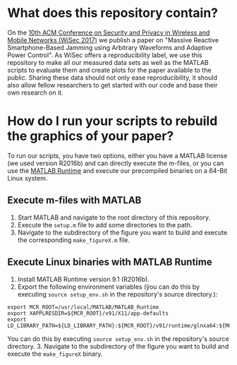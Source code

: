# What does this repository contain?

On the [10th ACM Conference on Security and Privacy in Wireless and Mobile 
Networks (WiSec 2017)](http://wisec2017.ccs.neu.edu/) we publish a paper on 
"Massive Reactive Smartphone-Based Jamming using Arbitrary Waveforms and 
Adaptive Power Control". As WiSec offers a reproducibility label, we use this 
repository to make all our measured data sets as well as the MATLAB scripts 
to evaluate them and create plots for the paper available to the public. 
Sharing these data should not only ease reproducibility, it should also 
allow fellow researchers to get started with our code and base their own 
research on it.

# How do I run your scripts to rebuild the graphics of your paper?

To run our scripts, you have two options, either you have a MATLAB license
(we used version R2016b) and can directly execute the m-files, or you can use
the [MATLAB Runtime](https://mathworks.com/products/compiler/mcr.html) and
execute our precompiled binaries on a 64-Bit Linux system.

## Execute m-files with MATLAB

1. Start MATLAB and navigate to the root directory of this repository.
2. Execute the `setup.m` file to add some directories to the path.
3. Navigate to the subdirectory of the figure you want to build and execute the corresponding `make_figureX.m` file.

## Execute Linux binaries with MATLAB Runtime

1. Install MATLAB Runtime version 9.1 (R2016b).
2. Export the following environment variables (ŷou can do this by executing `source setup_env.sh` in the repository's source directory.):
```
export MCR_ROOT=/usr/local/MATLAB/MATLAB_Runtime
export XAPPLRESDIR=${MCR_ROOT}/v91/X11/app-defaults
export LD_LIBRARY_PATH=${LD_LIBRARY_PATH}:${MCR_ROOT}/v91/runtime/glnxa64:${MCR_ROOT}/v91/bin/glnxa64:${MCR_ROOT}/v91/sys/os/glnxa64:${MCR_ROOT}/v91/sys/opengl/lib/glnxa64
```
   You can do this by executing `source setup_env.sh` in the repository's source directory.
3. Navigate to the subdirectory of the figure you want to build and execute the `make_figureX` binary.
